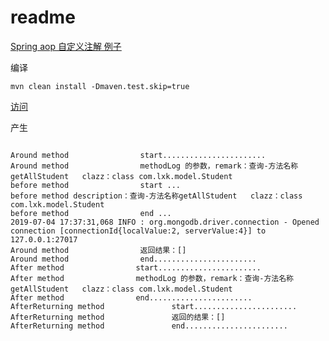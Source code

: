 # readme

[Spring aop 自定义注解 例子](https://blog.csdn.net/qq_27093465/article/details/78800100?tdsourcetag=s_pctim_aiomsg)


编译


`
mvn clean install -Dmaven.test.skip=true
`

[访问](http://localhost:8101/SpringMVC/student/getAllStudent)

产生
```shell

Around method                start.......................
Around method                methodLog 的参数，remark：查询-方法名称getAllStudent   clazz：class com.lxk.model.Student
before method                start ...
before method description：查询-方法名称getAllStudent   clazz：class com.lxk.model.Student
before method                end ...
2019-07-04 17:37:31,068 INFO : org.mongodb.driver.connection - Opened connection [connectionId{localValue:2, serverValue:4}] to 127.0.0.1:27017
Around method                返回结果：[]
Around method                end.......................
After method                start.......................
After method                methodLog 的参数，remark：查询-方法名称getAllStudent   clazz：class com.lxk.model.Student
After method                end.......................
AfterReturning method               start.......................
AfterReturning method               返回的结果：[]
AfterReturning method               end.......................
```